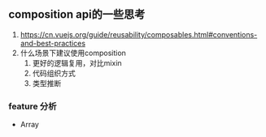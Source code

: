 ## composition api的一些思考
1. https://cn.vuejs.org/guide/reusability/composables.html#conventions-and-best-practices
2. 什么场景下建议使用composition
   1. 更好的逻辑复用，对比mixin
   2. 代码组织方式
   3. 类型推断



### feature 分析
- Array
